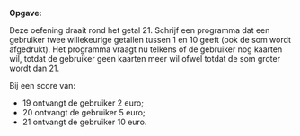 **Opgave:**

Deze oefening draait rond het getal 21. Schrijf een programma dat een gebruiker twee willekeurige getallen tussen 1 en 10 geeft (ook de som wordt afgedrukt). Het programma vraagt nu telkens of de gebruiker nog kaarten wil, totdat de gebruiker geen kaarten meer wil ofwel totdat de som groter wordt dan 21. 

Bij een score van: 
* 19 ontvangt de gebruiker 2 euro; 
* 20 ontvangt de gebruiker 5 euro; 
* 21 ontvangt de gebruiker 10 euro. 